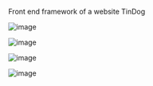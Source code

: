 Front end framework of a website TinDog

![image](https://user-images.githubusercontent.com/59813745/122665644-09053c80-d1c6-11eb-864c-50654ca2f2b8.png)

![image](https://user-images.githubusercontent.com/59813745/122665650-13bfd180-d1c6-11eb-9c21-fc748b43f529.png)

![image](https://user-images.githubusercontent.com/59813745/122665676-37831780-d1c6-11eb-9dc3-d890bd5ef667.png)

![image](https://user-images.githubusercontent.com/59813745/122665656-1e7a6680-d1c6-11eb-9180-296163a67c52.png)

